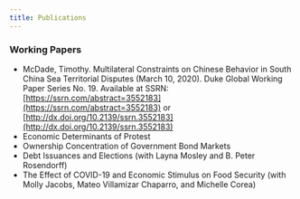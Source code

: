 ```yaml
---
title: Publications
---
```


### Working Papers

  - McDade, Timothy. Multilateral Constraints on Chinese Behavior in South China Sea Territorial Disputes (March 10, 2020). Duke Global Working Paper Series No. 19. Available at SSRN: [https://ssrn.com/abstract=3552183](https://ssrn.com/abstract=3552183) or [http://dx.doi.org/10.2139/ssrn.3552183](http://dx.doi.org/10.2139/ssrn.3552183)
  - Economic Determinants of Protest
  - Ownership Concentration of Government Bond Markets
  - Debt Issuances and Elections (with Layna Mosley and B. Peter Rosendorff)
  - The Effect of COVID-19 and Economic Stimulus on Food Security (with Molly Jacobs, Mateo Villamizar Chaparro, and Michelle Corea)
